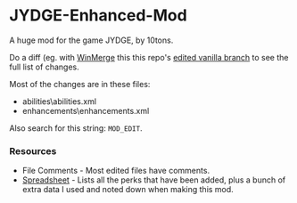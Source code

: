 # JYDGE-Enhanced-Mod

A huge mod for the game JYDGE, by 10tons.

Do a diff (eg. with [WinMerge](https://winmerge.org/) this this repo's [edited vanilla branch](https://github.com/ithinkandicode/JYDGE-Enhanced-Mod/tree/vanilla-remove-whitespace) to see the full list of changes.

Most of the changes are in these files:

- abilities\abilities.xml
- enhancements\enhancements.xml

Also search for this string: `MOD_EDIT`.

### Resources

- File Comments - Most edited files have comments. 
- [Spreadsheet](https://docs.google.com/spreadsheets/d/1EuM4p1FeFmHOt5FGKta02L1flK76pjaa2m91cLrdKTM/edit#gid=258290661) - Lists all the perks that have been added, plus a bunch of extra data I used and noted down when making this mod.
